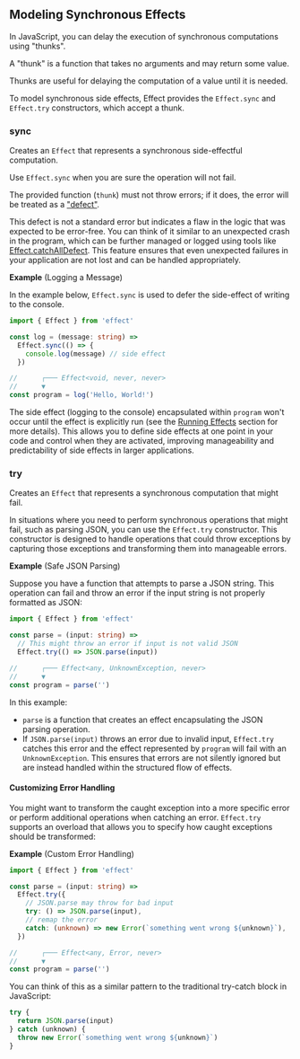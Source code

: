 ## Modeling Synchronous Effects

In JavaScript, you can delay the execution of synchronous computations using "thunks".

<Aside type="note" title="Thunks">
  A "thunk" is a function that takes no arguments and may return some
  value.
</Aside>

Thunks are useful for delaying the computation of a value until it is needed.

To model synchronous side effects, Effect provides the `Effect.sync` and `Effect.try` constructors, which accept a thunk.

### sync

Creates an `Effect` that represents a synchronous side-effectful computation.

Use `Effect.sync` when you are sure the operation will not fail.

The provided function (`thunk`) must not throw errors; if it does, the error will be treated as a ["defect"](/docs/error-management/unexpected-errors/).

This defect is not a standard error but indicates a flaw in the logic that was expected to be error-free.
You can think of it similar to an unexpected crash in the program, which can be further managed or logged using tools like [Effect.catchAllDefect](/docs/error-management/unexpected-errors/#catchalldefect).
This feature ensures that even unexpected failures in your application are not lost and can be handled appropriately.

**Example** (Logging a Message)

In the example below, `Effect.sync` is used to defer the side-effect of writing to the console.

```ts twoslash
import { Effect } from 'effect'

const log = (message: string) =>
  Effect.sync(() => {
    console.log(message) // side effect
  })

//      ┌─── Effect<void, never, never>
//      ▼
const program = log('Hello, World!')
```

The side effect (logging to the console) encapsulated within `program` won't occur until the effect is explicitly run (see the [Running Effects](/docs/getting-started/running-effects/) section for more details). This allows you to define side effects at one point in your code and control when they are activated, improving manageability and predictability of side effects in larger applications.

### try

Creates an `Effect` that represents a synchronous computation that might fail.

In situations where you need to perform synchronous operations that might fail, such as parsing JSON, you can use the `Effect.try` constructor.
This constructor is designed to handle operations that could throw exceptions by capturing those exceptions and transforming them into manageable errors.

**Example** (Safe JSON Parsing)

Suppose you have a function that attempts to parse a JSON string. This operation can fail and throw an error if the input string is not properly formatted as JSON:

```ts twoslash
import { Effect } from 'effect'

const parse = (input: string) =>
  // This might throw an error if input is not valid JSON
  Effect.try(() => JSON.parse(input))

//      ┌─── Effect<any, UnknownException, never>
//      ▼
const program = parse('')
```

In this example:

- `parse` is a function that creates an effect encapsulating the JSON parsing operation.
- If `JSON.parse(input)` throws an error due to invalid input, `Effect.try` catches this error and the effect represented by `program` will fail with an `UnknownException`. This ensures that errors are not silently ignored but are instead handled within the structured flow of effects.

#### Customizing Error Handling

You might want to transform the caught exception into a more specific error or perform additional operations when catching an error. `Effect.try` supports an overload that allows you to specify how caught exceptions should be transformed:

**Example** (Custom Error Handling)

```ts twoslash {8}
import { Effect } from 'effect'

const parse = (input: string) =>
  Effect.try({
    // JSON.parse may throw for bad input
    try: () => JSON.parse(input),
    // remap the error
    catch: (unknown) => new Error(`something went wrong ${unknown}`),
  })

//      ┌─── Effect<any, Error, never>
//      ▼
const program = parse('')
```

You can think of this as a similar pattern to the traditional try-catch block in JavaScript:

```ts showLineNumbers=false
try {
  return JSON.parse(input)
} catch (unknown) {
  throw new Error(`something went wrong ${unknown}`)
}
```
